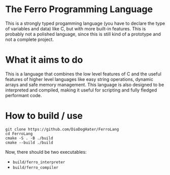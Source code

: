 # The Ferro Programming Language
This is a strongly typed progamming language
(you have to declare the type of variables and data)
like C, but with more built-in features. This is
probably not a polished language, since this is still
kind of a prototype and not a complete project.

# What it aims to do
This is a language that combines the low level features
of C and the useful features of higher level languages
like easy string operations, dynamic arrays and safe
memory management. This language is also designed to be
interpreted and compiled, making it useful for scripting
and fully fledged performant code.

# How to build / use
```
git clone https://github.com/DioDogHater/FerroLang
cd FerroLang
cmake -S . -B ./build
cmake --build ./build
```
Now, there should be two executables:
- `build/ferro_interpreter`
- `build/ferro_compiler`